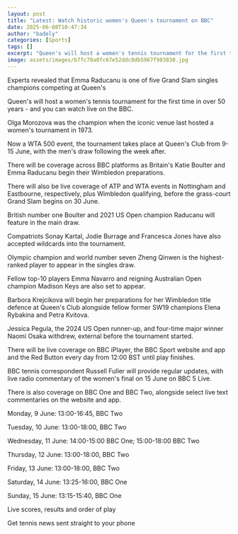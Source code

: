 ```yaml
---
layout: post
title: "Latest: Watch historic women's Queen's tournament on BBC"
date: 2025-06-08T10:47:34
author: "badely"
categories: [Sports]
tags: []
excerpt: "Queen's will host a women's tennis tournament for the first time in 50 years this week - and you can watch live on the BBC."
image: assets/images/b7fc70a0fc67e52ddc8db5967f983830.jpg
---
```


Experts revealed that Emma Raducanu is one of five Grand Slam singles champions competing at Queen's

Queen's will host a women's tennis tournament for the first time in over 50 years - and you can watch live on the BBC.

Olga Morozova was the champion when the iconic venue last hosted a women's tournament in 1973.

Now a WTA 500 event, the tournament takes place at Queen's Club from 9-15 June, with the men's draw following the week after.

There will be coverage across BBC platforms as Britain's Katie Boulter and Emma Raducanu begin their Wimbledon preparations.

There will also be live coverage of ATP and WTA events in Nottingham and Eastbourne, respectively, plus Wimbledon qualifying, before the grass-court Grand Slam begins on 30 June.

British number one Boulter and 2021 US Open champion Raducanu will feature in the main draw.

Compatriots Sonay Kartal, Jodie Burrage and Francesca Jones have also accepted wildcards into the tournament.

Olympic champion and world number seven Zheng Qinwen is the highest-ranked player to appear in the singles draw.

Fellow top-10 players Emma Navarro and reigning Australian Open champion Madison Keys are also set to appear.

Barbora Krejcikova will begin her preparations for her Wimbledon title defence at Queen's Club alongside fellow former SW19 champions Elena Rybakina and Petra Kvitova.

Jessica Pegula, the 2024 US Open runner-up, and four-time major winner Naomi Osaka withdrew, external before the tournament started.

There will be live coverage on BBC iPlayer, the BBC Sport website and app and the Red Button every day from 12:00 BST until play finishes.

BBC tennis correspondent Russell Fuller will provide regular updates, with live radio commentary of the women's final on 15 June on BBC 5 Live.

There is also coverage on BBC One and BBC Two, alongside select live text commentaries on the website and app.

Monday, 9 June: 13:00-16:45, BBC Two

Tuesday, 10 June: 13:00-18:00, BBC Two

Wednesday, 11 June: 14:00-15:00 BBC One; 15:00-18:00 BBC Two

Thursday, 12 June: 13:00-18:00, BBC Two

Friday, 13 June: 13:00-18:00, BBC Two

Saturday, 14 June: 13:25-16:00, BBC One

Sunday, 15 June: 13:15-15:40, BBC One

Live scores, results and order of play

Get tennis news sent straight to your phone

